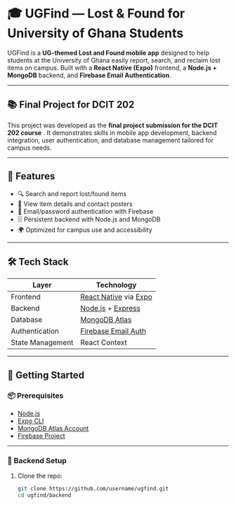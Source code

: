 # 🎓 UGFind — Lost & Found for University of Ghana Students

UGFind is a **UG-themed Lost and Found mobile app** designed to help students at the University of Ghana easily report, search, and reclaim lost items on campus. Built with a **React Native (Expo)** frontend, a **Node.js + MongoDB** backend, and **Firebase Email Authentication**.

---

## 📚 Final Project for DCIT 202

This project was developed as the **final project submission for the DCIT 202 course** . It demonstrates skills in mobile app development, backend integration, user authentication, and database management tailored for campus needs.

---

## 📱 Features

- 🔍 Search and report lost/found items
- 🧾 View item details and contact posters
- 🔐 Email/password authentication with Firebase
- 🗄️ Persistent backend with Node.js and MongoDB
- 🌍 Optimized for campus use and accessibility

---

## 🛠️ Tech Stack

| Layer            | Technology                         |
|------------------|-------------------------------------|
| Frontend         | [React Native](https://reactnative.dev/) via [Expo](https://expo.dev/) |
| Backend          | [Node.js](https://nodejs.org/) + [Express](https://expressjs.com/) |
| Database         | [MongoDB Atlas](https://www.mongodb.com/cloud/atlas) |
| Authentication   | [Firebase Email Auth](https://firebase.google.com/products/auth) |
| State Management | React Context|

---

## 🚀 Getting Started

### 📦 Prerequisites

- [Node.js](https://nodejs.org/en/)
- [Expo CLI](https://docs.expo.dev/get-started/installation/)
- [MongoDB Atlas Account](https://www.mongodb.com/cloud/atlas)
- [Firebase Project](https://console.firebase.google.com/)

---

### 🔧 Backend Setup

1. Clone the repo:
   ```bash
   git clone https://github.com/username/ugfind.git
   cd ugfind/backend
